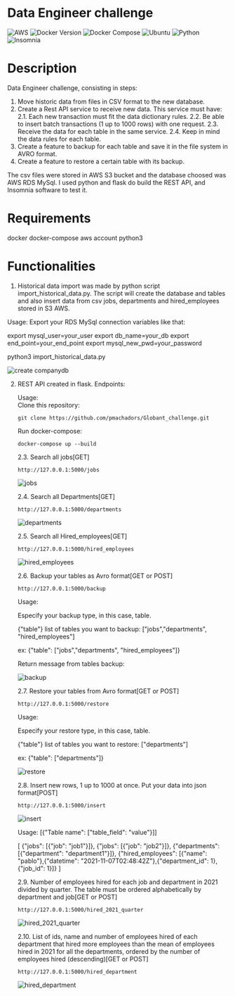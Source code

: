 <!-- <h1 align="center"> Globant Data Engineer challenge </h1> -->
# Data Engineer challenge

![AWS](https://img.shields.io/badge/account-AWS-green)
![Docker Version](https://img.shields.io/badge/docker-v20.10.21-blue)
![Docker Compose](https://img.shields.io/badge/docker--compose-v1.29.2-blue)
![Ubuntu](https://img.shields.io/badge/ubuntu-v22.04-blue)
![Python](https://img.shields.io/badge/python-v3.10-blue)
![Insomnia](https://img.shields.io/badge/insomnia-v2022.7.0-blue)

# Description
Data Engineer challenge, consisting in steps:

1. Move historic data from files in CSV format to the new database.
2. Create a Rest API service to receive new data. This service must have:
2.1. Each new transaction must fit the data dictionary rules.
2.2. Be able to insert batch transactions (1 up to 1000 rows) with one request.
2.3. Receive the data for each table in the same service.
2.4. Keep in mind the data rules for each table.
3. Create a feature to backup for each table and save it in the file system in AVRO format.
4. Create a feature to restore a certain table with its backup.

The csv files were stored in AWS S3 bucket and the database choosed was AWS RDS MySql. I used python and flask do build the REST API, and Insomnia software to test it.

# Requirements
docker docker-compose aws account python3

# Functionalities
1. Historical data import was made by python script import_historical_data.py. The script will create the database and tables and also insert data from csv jobs, departments and hired_employees stored in S3 AWS.

  Usage:
  Export your RDS MySql connection variables like that:

  export mysql_user=your_user
  export db_name=your_db
  export end_point=your_end_point
  export mysql_new_pwd=your_password

  python3 import_historical_data.py

  ![create companydb](https://user-images.githubusercontent.com/113646668/209831732-c345b5ac-2ef3-4beb-8fe4-deedd26133de.png)

  
2. REST API created in flask. Endpoints:
 
   Usage:  
    Clone this repository:
     ```
     git clone https://github.com/pmachadors/Globant_challenge.git
     ```

    Run docker-compose:

     ```
     docker-compose up --build
     ```

   2.3. Search all jobs[GET]
   ```
   http://127.0.0.1:5000/jobs
   ```

   ![jobs](https://user-images.githubusercontent.com/113646668/209836147-c85eb023-c6c4-4785-88de-20e935fdbfe7.png)
   

   2.4. Search all Departments[GET]
   ```
   http://127.0.0.1:5000/departments
   ```

   ![departments](https://user-images.githubusercontent.com/113646668/209836198-201782a4-e7ed-402b-b91a-1603e53973b6.png)


   2.5. Search all Hired_employees[GET]
   ```
   http://127.0.0.1:5000/hired_employees
   ```
   ![hired_employees](https://user-images.githubusercontent.com/113646668/209836256-f8767cdc-fc24-4ada-934e-d6f81f216543.png)



   2.6. Backup your tables as Avro format[GET or POST]
   ```
   http://127.0.0.1:5000/backup
   ``` 

   Usage:

   Especify your backup type, in this case, table.

   {"table"}
   list of tables you want to backup:
   ["jobs","departments", "hired_employees"]

   ex:
   {"table": ["jobs","departments", "hired_employees"]}

   Return message from tables backup:

   ![backup](https://user-images.githubusercontent.com/113646668/209832802-227db482-b9c4-4fba-9c79-5eb8765ec407.png)


   2.7. Restore your tables from Avro format[GET or POST]
   ```
   http://127.0.0.1:5000/restore
   ``` 

   Usage:

   Especify your restore type, in this case, table.

   {"table"}
   list of tables you want to restore:
   ["departments"]

   ex:
   {"table": ["departments"]}

   ![restore](https://user-images.githubusercontent.com/113646668/209833454-6cf24180-5eb6-4721-9fb6-a90f8b49e016.png)



   2.8. Insert new rows, 1 up to 1000 at once. Put your data into json format[POST]

   ```
   http://127.0.0.1:5000/insert
   ```
   ![insert](https://user-images.githubusercontent.com/113646668/209837343-8e177ee9-f890-4f95-94f2-c567e7d186d6.png)



   Usage:
    [{"Table name": ["table_field": "value"}]]

   [
   {"jobs": [{"job": "job1"}]},
   {"jobs": [{"job": "job2"}]},
   {"departments": [{"department": "department1"}]},
   {"hired_employees": [{"name": "pablo"},{"datetime": "2021-11-07T02:48:42Z"},{"department_id": 1},{"job_id": 1}]}
   ]

   2.9. Number of employees hired for each job and department in 2021 divided by quarter. The table must be ordered alphabetically by department and job[GET or POST]
   ```
   http://127.0.0.1:5000/hired_2021_quarter
   ```
   ![hired_2021_quarter](https://user-images.githubusercontent.com/113646668/209837383-ce2e3917-a6c3-4d97-86f9-0f7b898f723b.png)



   2.10. List of ids, name and number of employees hired of each department that hired more employees than the mean of employees hired in 2021 for all the departments, ordered by the number of employees hired (descending)[GET or POST]
   ```
   http://127.0.0.1:5000/hired_department
   ```

   ![hired_department](https://user-images.githubusercontent.com/113646668/209837407-e05c1330-2137-43bf-84e3-c5c69aa9cca0.png)

 
  
  
